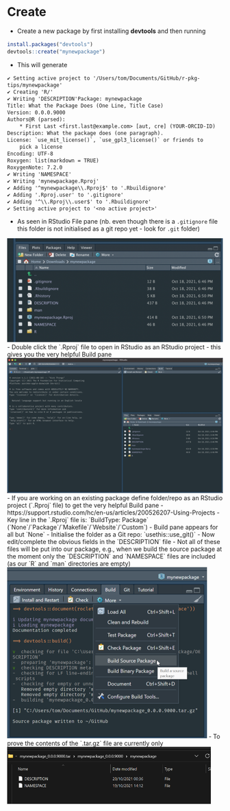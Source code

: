 # Create



- Create a new package by first installing **devtools** and then running

```r
install.packages("devtools")
devtools::create("mynewpackage")
```

- This will generate
```
✔ Setting active project to '/Users/tom/Documents/GitHub/r-pkg-tips/mynewpackage'
✔ Creating 'R/'
✔ Writing 'DESCRIPTION'Package: mynewpackage
Title: What the Package Does (One Line, Title Case)
Version: 0.0.0.9000
Authors@R (parsed):
    * First Last <first.last@example.com> [aut, cre] (YOUR-ORCID-ID)
Description: What the package does (one paragraph).
License: `use_mit_license()`, `use_gpl3_license()` or friends to
    pick a license
Encoding: UTF-8
Roxygen: list(markdown = TRUE)
RoxygenNote: 7.2.0
✔ Writing 'NAMESPACE'
✔ Writing 'mynewpackage.Rproj'
✔ Adding '^mynewpackage\\.Rproj$' to '.Rbuildignore'
✔ Adding '.Rproj.user' to '.gitignore'
✔ Adding '^\\.Rproj\\.user$' to '.Rbuildignore'
✔ Setting active project to '<no active project>'
```
- As seen in RStudio File pane (nb. even though there is a `.gitignore` file this folder is not initialised as a git repo yet - look for `.git` folder)  
<img src="img/devtools-create.png" width="693" />
- Double click the `.Rproj` file to open in RStudio as an RStudio project - this gives you the very helpful Build pane
<img src="img/rstudio-mynewpackage.png" width="1440" />
- If you are working on an existing package define folder/repo as an RStudio project (`.Rproj` file) to get the very helpful Build pane 
  - https://support.rstudio.com/hc/en-us/articles/200526207-Using-Projects
  - Key line in the `.Rproj` file is: `BuildType: Package` (`None`/`Package`/`Makefile`/`Website`/`Custom`) - Build pane appears for all but `None`
- Initialise the folder as a Git repo: `usethis::use_git()`
- Now edit/complete the obvious fields in the `DESCRIPTION` file
- Not all of these files will be put into our package, e.g., when we build the source package at the moment only the `DESCRIPTION` and `NAMESPACE` files are included (as our `R` and `man` directories are empty)  
<img src="img/build-source-pkg-mynewpackage.png" width="467" />
- To prove the contents of the `.tar.gz` file are currently only  
<img src="img/source-contents-mynewpackage.png" width="476" />
